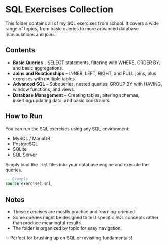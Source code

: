 # SQL Exercises Collection

This folder contains all of my SQL exercises from school. It covers a wide range of topics, from basic queries to more advanced database manipulations and joins.

## Contents

- **Basic Queries** – SELECT statements, filtering with WHERE, ORDER BY, and basic aggregations.
- **Joins and Relationships** – INNER, LEFT, RIGHT, and FULL joins, plus exercises with multiple tables.
- **Advanced SQL** – Subqueries, nested queries, GROUP BY with HAVING, window functions, and views.
- **Database Management** – Creating tables, altering schemas, inserting/updating data, and basic constraints.

## How to Run

You can run the SQL exercises using any SQL environment:

- MySQL / MariaDB
- PostgreSQL
- SQLite
- SQL Server

Simply load the `.sql` files into your database engine and execute the queries.

```sql
-- Example
source exercise1.sql;
```

## Notes

- These exercises are mostly practice and learning-oriented.
- Some queries might be designed to test specific SQL concepts rather than produce meaningful results.
- The folder is organized by topic for easy navigation.

✨ Perfect for brushing up on SQL or revisiting fundamentals!
